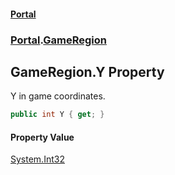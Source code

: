 #### [Portal](index.md 'index')
### [Portal](Portal.md 'Portal').[GameRegion](GameRegion.md 'Portal.GameRegion')

## GameRegion.Y Property

Y in game coordinates.

```csharp
public int Y { get; }
```

#### Property Value
[System.Int32](https://docs.microsoft.com/en-us/dotnet/api/System.Int32 'System.Int32')